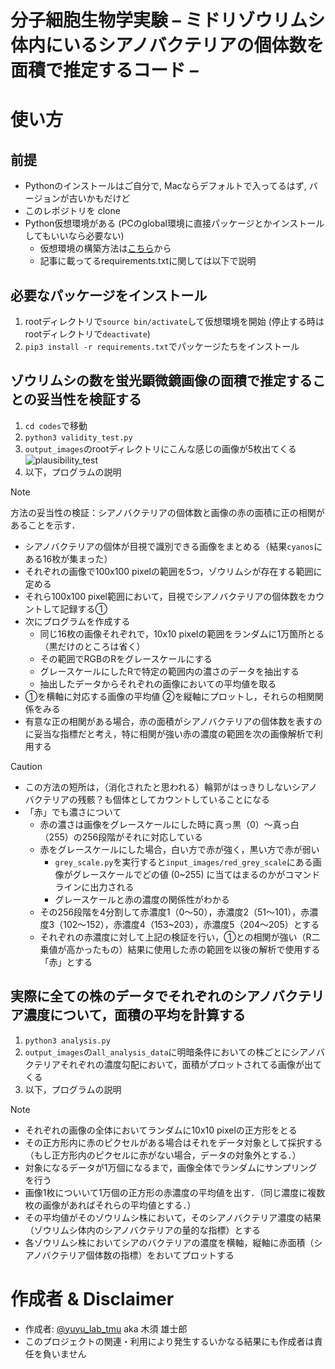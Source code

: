 # 分子細胞生物学実験 – ミドリゾウリムシ体内にいるシアノバクテリアの個体数を面積で推定するコード –
# 使い方 
## 前提
- Pythonのインストールはご自分で, Macならデフォルトで入ってるはず, バージョンが古いかもだけど
- このレポジトリを clone
- Python仮想環境がある (PCのglobal環境に直接パッケージとかインストールしてもいいなら必要ない)
  - 仮想環境の構築方法は[こちら](https://qiita.com/shun_sakamoto/items/7944d0ac4d30edf91fde)から
  - 記事に載ってるrequirements.txtに関しては以下で説明

## 必要なパッケージをインストール
1. rootディレクトリで`source bin/activate`して仮想環境を開始 (停止する時はrootディレクトリで`deactivate`)
2. `pip3 install -r requirements.txt`でパッケージたちをインストール

## ゾウリムシの数を蛍光顕微鏡画像の面積で推定することの妥当性を検証する
1. `cd codes`で移動
2. `python3 validity_test.py`
3. `output_images`のrootディレクトリにこんな感じの画像が5枚出てくる
![plausibility_test](https://github.com/user-attachments/assets/d93e9539-44d2-4d2c-83c0-d2ae7336ff87)
4. 以下，プログラムの説明
> [!NOTE]
> 方法の妥当性の検証：シアノバクテリアの個体数と画像の赤の面積に正の相関があることを示す．
> - シアノバクテリアの個体が目視で識別できる画像をまとめる（結果`cyanos`にある16枚が集まった）
> - それぞれの画像で100x100 pixelの範囲を5つ，ゾウリムシが存在する範囲に定める
> - それら100x100 pixel範囲において，目視でシアノバクテリアの個体数をカウントして記録する①
> - 次にプログラムを作成する
>   - 同じ16枚の画像それぞれで，10x10 pixelの範囲をランダムに1万箇所とる（黒だけのところは省く）
>   - その範囲でRGBのRをグレースケールにする
>   - グレースケールにしたRで特定の範囲内の濃さのデータを抽出する
>   - 抽出したデータからそれぞれの画像においての平均値を取る
> - ①を横軸に対応する画像の平均値 ②を縦軸にプロットし，それらの相関関係をみる
> - 有意な正の相関がある場合，赤の面積がシアノバクテリアの個体数を表すのに妥当な指標だと考え，特に相関が強い赤の濃度の範囲を次の画像解析で利用する

> [!CAUTION]
> - この方法の短所は，（消化されたと思われる）輪郭がはっきりしないシアノバクテリアの残骸？も個体としてカウントしていることになる
> - 「赤」でも濃さについて
>   - 赤の濃さは画像をグレースケールにした時に真っ黒（0）〜真っ白（255）の256段階がそれに対応している
>   - 赤をグレースケールにした場合，白い方で赤が強く，黒い方で赤が弱い
>     - `grey_scale.py`を実行すると`input_images/red_grey_scale`にある画像がグレースケールでどの値 (0~255) に当てはまるのかがコマンドラインに出力される
>     -  グレースケールと赤の濃度の関係性がわかる
>   - その256段階を4分割して赤濃度1（0〜50），赤濃度2（51〜101），赤濃度3（102〜152），赤濃度4（153~203），赤濃度5（204〜205）とする
>   - それぞれの赤濃度に対して上記の検証を行い，①との相関が強い（R二乗値が高かったもの）結果に使用した赤の範囲を以後の解析で使用する「赤」とする

## 実際に全ての株のデータでそれぞれのシアノバクテリア濃度について，面積の平均を計算する
1. `python3 analysis.py`
2. `output_images`の`all_analysis_data`に明暗条件においての株ごとにシアノバクテリアそれぞれの濃度勾配において，面積がプロットされてる画像が出てくる
3. 以下，プログラムの説明
> [!NOTE]
> - それぞれの画像の全体においてランダムに10x10 pixelの正方形をとる
> - その正方形内に赤のピクセルがある場合はそれをデータ対象として採択する（もし正方形内のピクセルに赤がない場合，データの対象外とする．）
> - 対象になるデータが1万個になるまで，画像全体でランダムにサンプリングを行う
> - 画像1枚についいて1万個の正方形の赤濃度の平均値を出す．（同じ濃度に複数枚の画像があればそれらの平均値とする．）
> - その平均値がそのゾウリムシ株において，そのシアノバクテリア濃度の結果（ゾウリムシ体内のシアノバクテリアの量的な指標）とする
> - 各ゾウリムシ株においてシアのバクテリアの濃度を横軸，縦軸に赤面積（シアノバクテリア個体数の指標）をおいてプロットする

# 作成者 & Disclaimer
- 作成者: [@yuyu_lab_tmu](https://x.com/yuyu_lab_tmu) aka 木須 雄士郎
- このプロジェクトの関連・利用により発生するいかなる結果にも作成者は責任を負いません

